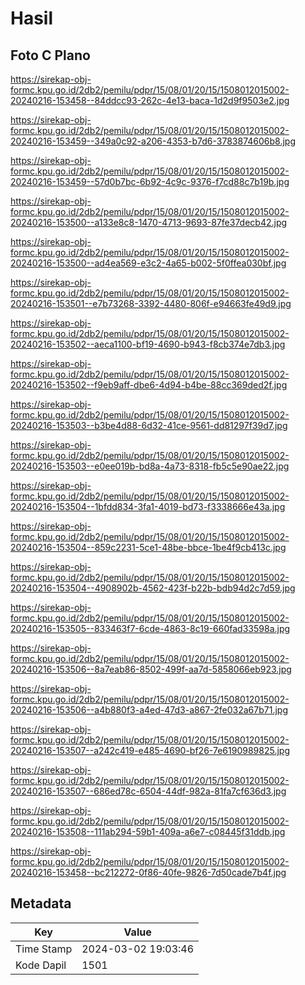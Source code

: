 # Hasil

## Foto C Plano

https://sirekap-obj-formc.kpu.go.id/2db2/pemilu/pdpr/15/08/01/20/15/1508012015002-20240216-153458--84ddcc93-262c-4e13-baca-1d2d9f9503e2.jpg

https://sirekap-obj-formc.kpu.go.id/2db2/pemilu/pdpr/15/08/01/20/15/1508012015002-20240216-153459--349a0c92-a206-4353-b7d6-3783874606b8.jpg

https://sirekap-obj-formc.kpu.go.id/2db2/pemilu/pdpr/15/08/01/20/15/1508012015002-20240216-153459--57d0b7bc-6b92-4c9c-9376-f7cd88c7b19b.jpg

https://sirekap-obj-formc.kpu.go.id/2db2/pemilu/pdpr/15/08/01/20/15/1508012015002-20240216-153500--a133e8c8-1470-4713-9693-87fe37decb42.jpg

https://sirekap-obj-formc.kpu.go.id/2db2/pemilu/pdpr/15/08/01/20/15/1508012015002-20240216-153500--ad4ea569-e3c2-4a65-b002-5f0ffea030bf.jpg

https://sirekap-obj-formc.kpu.go.id/2db2/pemilu/pdpr/15/08/01/20/15/1508012015002-20240216-153501--e7b73268-3392-4480-806f-e94663fe49d9.jpg

https://sirekap-obj-formc.kpu.go.id/2db2/pemilu/pdpr/15/08/01/20/15/1508012015002-20240216-153502--aeca1100-bf19-4690-b943-f8cb374e7db3.jpg

https://sirekap-obj-formc.kpu.go.id/2db2/pemilu/pdpr/15/08/01/20/15/1508012015002-20240216-153502--f9eb9aff-dbe6-4d94-b4be-88cc369ded2f.jpg

https://sirekap-obj-formc.kpu.go.id/2db2/pemilu/pdpr/15/08/01/20/15/1508012015002-20240216-153503--b3be4d88-6d32-41ce-9561-dd81297f39d7.jpg

https://sirekap-obj-formc.kpu.go.id/2db2/pemilu/pdpr/15/08/01/20/15/1508012015002-20240216-153503--e0ee019b-bd8a-4a73-8318-fb5c5e90ae22.jpg

https://sirekap-obj-formc.kpu.go.id/2db2/pemilu/pdpr/15/08/01/20/15/1508012015002-20240216-153504--1bfdd834-3fa1-4019-bd73-f3338666e43a.jpg

https://sirekap-obj-formc.kpu.go.id/2db2/pemilu/pdpr/15/08/01/20/15/1508012015002-20240216-153504--859c2231-5ce1-48be-bbce-1be4f9cb413c.jpg

https://sirekap-obj-formc.kpu.go.id/2db2/pemilu/pdpr/15/08/01/20/15/1508012015002-20240216-153504--4908902b-4562-423f-b22b-bdb94d2c7d59.jpg

https://sirekap-obj-formc.kpu.go.id/2db2/pemilu/pdpr/15/08/01/20/15/1508012015002-20240216-153505--833463f7-6cde-4863-8c19-660fad33598a.jpg

https://sirekap-obj-formc.kpu.go.id/2db2/pemilu/pdpr/15/08/01/20/15/1508012015002-20240216-153506--8a7eab86-8502-499f-aa7d-5858066eb923.jpg

https://sirekap-obj-formc.kpu.go.id/2db2/pemilu/pdpr/15/08/01/20/15/1508012015002-20240216-153506--a4b880f3-a4ed-47d3-a867-2fe032a67b71.jpg

https://sirekap-obj-formc.kpu.go.id/2db2/pemilu/pdpr/15/08/01/20/15/1508012015002-20240216-153507--a242c419-e485-4690-bf26-7e6190989825.jpg

https://sirekap-obj-formc.kpu.go.id/2db2/pemilu/pdpr/15/08/01/20/15/1508012015002-20240216-153507--686ed78c-6504-44df-982a-81fa7cf636d3.jpg

https://sirekap-obj-formc.kpu.go.id/2db2/pemilu/pdpr/15/08/01/20/15/1508012015002-20240216-153508--111ab294-59b1-409a-a6e7-c08445f31ddb.jpg

https://sirekap-obj-formc.kpu.go.id/2db2/pemilu/pdpr/15/08/01/20/15/1508012015002-20240216-153458--bc212272-0f86-40fe-9826-7d50cade7b4f.jpg


## Metadata

| Key        | Value               |
| ---------- | ------------------- |
| Time Stamp | 2024-03-02 19:03:46 |
| Kode Dapil | 1501                |



